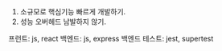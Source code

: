 1. 소규모로 핵심기능 빠르게 개발하기.
2. 성능 오버헤드 남발하지 않기.

프런트: js, react
백엔드: js, express
백엔드 테스트: jest, supertest
